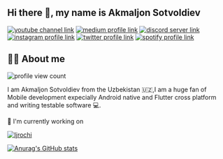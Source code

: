 ## Hi there 👋, my name is Akmaljon Sotvoldiev

[![youtube channel link](https://img.shields.io/badge/YouTube-FF0000?style=for-the-badge&logo=youtube&logoColor=white)](https://youtube.com/c/bobbyg603)
[![medium profile link](https://img.shields.io/badge/Medium-12100E?style=for-the-badge&logo=medium&logoColor=white)](https://medium.com/@bobbyg603)
[![discord server link](https://img.shields.io/badge/Discord-7289DA?style=for-the-badge&logo=discord&logoColor=white)](https://discord.gg/UxNXrBukjZ)
[![instagram profile link](https://img.shields.io/badge/Instagram-E4405F?style=for-the-badge&logo=instagram&logoColor=white)](https://instagram.com/bobbyg603)
[![twitter profile link](https://img.shields.io/badge/Twitter-1DA1F2?style=for-the-badge&logo=twitter&logoColor=white)](https://twitter.com/bobbyg603)
[![spotify profile link](https://img.shields.io/badge/Spotify-1ED760?&style=for-the-badge&logo=spotify&logoColor=white)](https://open.spotify.com/user/1268047170?si=70bd315ee3ba4c40)           

## 🙋‍♂️ About me

![profile view count](https://komarev.com/ghpvc/?username=akmaljon1016)


I am Akmaljon Sotvoldiev from the Uzbekistan 🇺🇿,I am a huge fan of Mobile development expecially Android native and Flutter cross platform and writing testable software 💻.

🔭 I'm currently working on

[![Ijrochi](![logo](https://github.com/user-attachments/assets/08843555-66e1-47f1-9765-4676d4633308)
)](https://play.google.com/store/apps/details?id=uz.premiumsoft.ijrochi&pcampaignid=web_share)


[![Anurag's GitHub stats](https://github-readme-stats.vercel.app/api?username=akmaljon1016)](https://github.com/anuraghazra/github-readme-stats)
